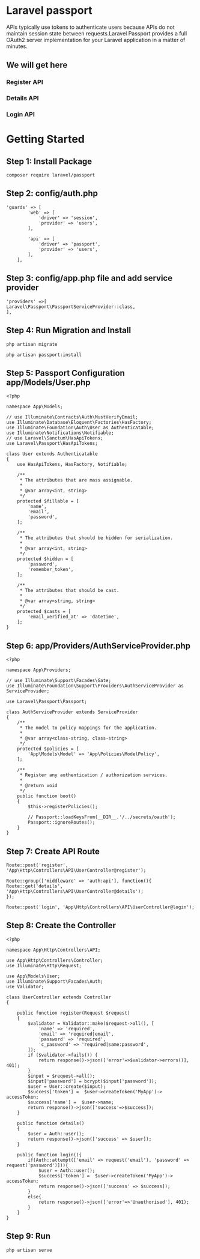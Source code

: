 # Laravel passport
APIs typically use tokens to authenticate users because APIs do not maintain session state between requests.Laravel Passport provides a full OAuth2 server implementation for your Laravel application in a matter of minutes.
## We will get here
### Register API
### Details API
### Login API
# Getting Started
## Step 1: Install Package
~~~~
composer require laravel/passport
~~~~
## Step 2: config/auth.php
~~~~
'guards' => [
        'web' => [
            'driver' => 'session',
            'provider' => 'users',
        ],

        'api' => [
            'driver' => 'passport',
            'provider' => 'users',
        ],
    ],
~~~~
## Step 3: config/app.php file and add service provider
~~~~
'providers' =>[
Laravel\Passport\PassportServiceProvider::class,
],
~~~~
## Step 4: Run Migration and Install
~~~~
php artisan migrate
~~~~
~~~~
php artisan passport:install
~~~~
## Step 5: Passport Configuration app/Models/User.php
~~~~
<?php

namespace App\Models;

// use Illuminate\Contracts\Auth\MustVerifyEmail;
use Illuminate\Database\Eloquent\Factories\HasFactory;
use Illuminate\Foundation\Auth\User as Authenticatable;
use Illuminate\Notifications\Notifiable;
// use Laravel\Sanctum\HasApiTokens;
use Laravel\Passport\HasApiTokens;

class User extends Authenticatable
{
    use HasApiTokens, HasFactory, Notifiable;

    /**
     * The attributes that are mass assignable.
     *
     * @var array<int, string>
     */
    protected $fillable = [
        'name',
        'email',
        'password',
    ];

    /**
     * The attributes that should be hidden for serialization.
     *
     * @var array<int, string>
     */
    protected $hidden = [
        'password',
        'remember_token',
    ];

    /**
     * The attributes that should be cast.
     *
     * @var array<string, string>
     */
    protected $casts = [
        'email_verified_at' => 'datetime',
    ];
}
~~~~
## Step 6: app/Providers/AuthServiceProvider.php
~~~~
<?php

namespace App\Providers;

// use Illuminate\Support\Facades\Gate;
use Illuminate\Foundation\Support\Providers\AuthServiceProvider as ServiceProvider;

use Laravel\Passport\Passport;

class AuthServiceProvider extends ServiceProvider
{
    /**
     * The model to policy mappings for the application.
     *
     * @var array<class-string, class-string>
     */
    protected $policies = [
        'App\Models\Model' => 'App\Policies\ModelPolicy',  
    ];

    /**
     * Register any authentication / authorization services.
     *
     * @return void
     */
    public function boot()
    {
        $this->registerPolicies();

        // Passport::loadKeysFrom(__DIR__.'/../secrets/oauth');
        Passport::ignoreRoutes();
    }
}
~~~~
## Step 7: Create API Route
~~~~
Route::post('register', 'App\Http\Controllers\API\UserController@register');

Route::group(['middleware' => 'auth:api'], function(){
Route::get('details', 'App\Http\Controllers\API\UserController@details');
});

Route::post('login', 'App\Http\Controllers\API\UserController@login'); 
~~~~
## Step 8: Create the Controller
~~~~
<?php

namespace App\Http\Controllers\API;

use App\Http\Controllers\Controller;
use Illuminate\Http\Request;

use App\Models\User; 
use Illuminate\Support\Facades\Auth; 
use Validator;

class UserController extends Controller
{

    public function register(Request $request) 
    { 
        $validator = Validator::make($request->all(), [ 
            'name' => 'required', 
            'email' => 'required|email', 
            'password' => 'required', 
            'c_password' => 'required|same:password', 
        ]);
        if ($validator->fails()) { 
            return response()->json(['error'=>$validator->errors()], 401);            
        }
        $input = $request->all(); 
        $input['password'] = bcrypt($input['password']); 
        $user = User::create($input); 
        $success['token'] =  $user->createToken('MyApp')-> accessToken; 
        $success['name'] =  $user->name;
        return response()->json(['success'=>$success]); 
    }

    public function details() 
    { 
        $user = Auth::user(); 
        return response()->json(['success' => $user]); 
    }
    
    public function login(){ 
        if(Auth::attempt(['email' => request('email'), 'password' => request('password')])){ 
            $user = Auth::user(); 
            $success['token'] =  $user->createToken('MyApp')-> accessToken; 
            return response()->json(['success' => $success]); 
        } 
        else{ 
            return response()->json(['error'=>'Unauthorised'], 401); 
        } 
    }
}
~~~~
## Step 9: Run
~~~~
php artisan serve
~~~~
